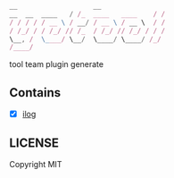 ```javascript
__                   __
__  __  ____   / /_  ____   ____    / /
/ / / / / __ \ / __/ / __ \ / __ \  / /
/ /_/ / / /_/ // /_  / /_/ // /_/ / / /  
\__, /  \____/ \__/  \____/ \____/ /_/   
/____/                                    
```

tool team plugin generate

## Contains

- [x] [ilog](https://github.com/teambition/ilog)


## LICENSE

Copyright MIT
